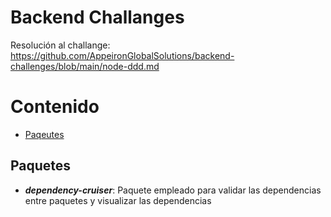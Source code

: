 # Backend Challanges



Resolución al challange: https://github.com/AppeironGlobalSolutions/backend-challenges/blob/main/node-ddd.md



# Contenido
* [Paqeutes](#paquetes)


## Paquetes


* ***dependency-cruiser***: Paquete empleado para validar las dependencias entre paquetes y visualizar las dependencias



[dependency-cruiser]: https://www.npmjs.com/package/dependency-cruiser